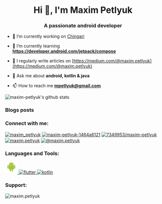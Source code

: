 <h1 align="center">Hi 👋, I'm Maxim Petlyuk</h1>
<h3 align="center">A passionate android developer</h3>

- 🔭 I’m currently working on [Chingari](https://chingari.io/)

- 🌱 I’m currently learning **https://developer.android.com/jetpack/compose**

- 📝 I regularly write articles on [https://medium.com/@maxim.petlyuk](https://medium.com/@maxim.petlyuk)

- 💬 Ask me about **android, kotlin & java**

- 📫 How to reach me **mpetlyuk@gmail.com**

![maxim-petlyuk's github stats](https://github-readme-stats.vercel.app/api?username=maxim-petlyuk&show_icons=true)

### Blogs posts
<!-- BLOG-POST-LIST:START -->
<!-- BLOG-POST-LIST:END -->

<h3 align="left">Connect with me:</h3>
<p align="left">
<a href="https://twitter.com/maxim_petlyuk" target="blank"><img align="center" src="https://raw.githubusercontent.com/rahuldkjain/github-profile-readme-generator/master/src/images/icons/Social/twitter.svg" alt="maxim_petlyuk" height="30" width="40" /></a>
<a href="https://linkedin.com/in/maxim-petlyuk-1464a6121" target="blank"><img align="center" src="https://raw.githubusercontent.com/rahuldkjain/github-profile-readme-generator/master/src/images/icons/Social/linked-in-alt.svg" alt="maxim-petlyuk-1464a6121" height="30" width="40" /></a>
<a href="https://stackoverflow.com/users/7349953/maxim-petlyuk" target="blank"><img align="center" src="https://raw.githubusercontent.com/rahuldkjain/github-profile-readme-generator/master/src/images/icons/Social/stack-overflow.svg" alt="7349953/maxim-petlyuk" height="30" width="40" /></a>
<a href="https://instagram.com/maxim.petlyuk" target="blank"><img align="center" src="https://raw.githubusercontent.com/rahuldkjain/github-profile-readme-generator/master/src/images/icons/Social/instagram.svg" alt="maxim.petlyuk" height="30" width="40" /></a>
<a href="https://medium.com/@maxim.petlyuk" target="blank"><img align="center" src="https://raw.githubusercontent.com/rahuldkjain/github-profile-readme-generator/master/src/images/icons/Social/medium.svg" alt="@maxim.petlyuk" height="30" width="40" /></a>
</p>

<h3 align="left">Languages and Tools:</h3>
<p align="left"> <a href="https://developer.android.com" target="_blank" rel="noreferrer"> <img src="https://raw.githubusercontent.com/devicons/devicon/master/icons/android/android-original-wordmark.svg" alt="android" width="40" height="40"/> </a> <a href="https://flutter.dev" target="_blank" rel="noreferrer"> <img src="https://www.vectorlogo.zone/logos/flutterio/flutterio-icon.svg" alt="flutter" width="40" height="40"/> </a> <a href="https://kotlinlang.org" target="_blank" rel="noreferrer"> <img src="https://www.vectorlogo.zone/logos/kotlinlang/kotlinlang-icon.svg" alt="kotlin" width="40" height="40"/> </a> </p>

<h3 align="left">Support:</h3>
<p><a href="https://www.buymeacoffee.com/maxim.petlyuk"> <img align="left" src="https://cdn.buymeacoffee.com/buttons/v2/default-yellow.png" height="50" width="210" alt="maxim.petlyuk" /></a></p><br><br>
